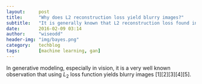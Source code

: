 ```yaml
---
layout:     post
title:      "Why does L2 reconstruction loss yield blurry images?"
subtitle:   "It is generally known that L2 reconstruction loss found in generative models yields blurrier images that e.g. adversarial loss. But why?"
date:       2016-02-09 03:14
author:     "wiseodd"
header-img: "img/bayes.png"
category:   techblog
tags:       [machine learning, gan]
---
```


In generative modeling, especially in vision, it is a very well known observation that using $L_2$ loss function yields blurry images [1][2][3][4][5].